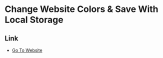 # Change Website Colors & Save With Local Storage

## Link

- [Go To Website](https://hossamgezo.github.io/Change-Website-Colors/)